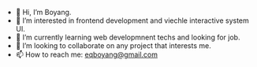 - 👋 Hi, I’m Boyang. 
- 👀 I’m interested in frontend development and viechle interactive system UI.
- 🌱 I’m currently learning web developmnent techs and looking for job.
- 💞️ I’m looking to collaborate on any project that interests me.
- 📫 How to reach me: eqboyang@gmail.com

<!---
koromoon1/koromoon1 is a ✨ special ✨ repository because its `README.md` (this file) appears on your GitHub profile.
You can click the Preview link to take a look at your changes.
--->
